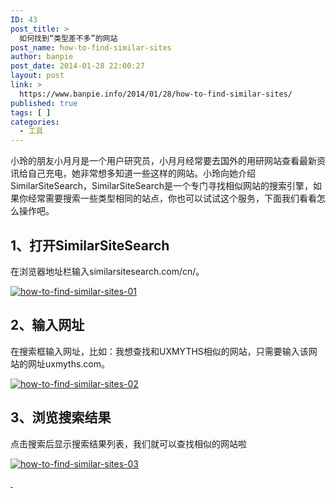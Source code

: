 ```yaml
---
ID: 43
post_title: >
  如何找到“类型差不多”的网站
post_name: how-to-find-similar-sites
author: banpie
post_date: 2014-01-28 22:00:27
layout: post
link: >
  https://www.banpie.info/2014/01/28/how-to-find-similar-sites/
published: true
tags: [ ]
categories:
  - 工具
---
```

小玲的朋友小月月是一个用户研究员，小月月经常要去国外的用研网站查看最新资讯给自己充电，她非常想多知道一些这样的网站。小玲向她介绍SimilarSiteSearch，SimilarSiteSearch是一个专门寻找相似网站的搜索引擎，如果你经常需要搜索一些类型相同的站点，你也可以试试这个服务，下面我们看看怎么操作吧。

## 1、打开SimilarSiteSearch

在浏览器地址栏输入similarsitesearch.com/cn/。

[![how-to-find-similar-sites-01](http://7arnhx.com1.z0.glb.clouddn.com/wp-content/uploads/2014/01/how-to-find-similar-sites-01.jpg)](http://7arnhx.com1.z0.glb.clouddn.com/wp-content/uploads/2014/01/how-to-find-similar-sites-01.jpg)

## 2、输入网址

在搜索框输入网址，比如：我想查找和UXMYTHS相似的网站，只需要输入该网站的网址uxmyths.com。

[![how-to-find-similar-sites-02](http://7arnhx.com1.z0.glb.clouddn.com/wp-content/uploads/2014/01/how-to-find-similar-sites-02.jpg)](http://7arnhx.com1.z0.glb.clouddn.com/wp-content/uploads/2014/01/how-to-find-similar-sites-03.jpg)


## 3、浏览搜索结果

点击搜索后显示搜索结果列表，我们就可以查找相似的网站啦

[![how-to-find-similar-sites-03](http://7arnhx.com1.z0.glb.clouddn.com/wp-content/uploads/2014/01/how-to-find-similar-sites-03.jpg)](http://7arnhx.com1.z0.glb.clouddn.com/wp-content/uploads/2014/01/how-to-find-similar-sites-03.jpg)

[ ](http://7arnhx.com1.z0.glb.clouddn.com/wp-content/uploads/2014/01/how-to-find-similar-sites-02.jpg)